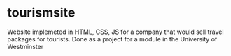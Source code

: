 # tourismsite
Website implemeted in HTML, CSS, JS for a company that would sell travel packages for tourists. Done as a project for a module in the University of Westminster
